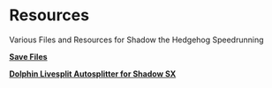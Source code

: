 # Resources
Various Files and Resources for Shadow the Hedgehog Speedrunning 

[**Save Files**](Save%20Files)

[**Dolphin Livesplit Autosplitter for Shadow SX**](https://github.com/ShadowSpeedrun/LiveSplit-ASL-Scripts/blob/main/ShadowTheHedgehog/ShadowTheHedgehog-Dolphin.asl)
